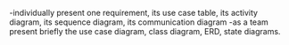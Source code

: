 -individually present one requirement, its use case table, its activity diagram, its sequence diagram, its communication diagram
-as a team present briefly the use case diagram, class diagram, ERD, state diagrams.